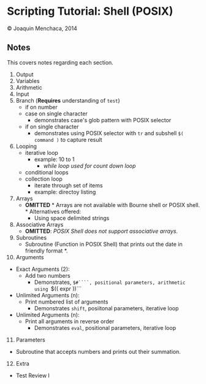# Scripting Tutorial: Shell (POSIX)

© Joaquin Menchaca, 2014

## Notes 

This covers notes regarding each section.

1. Output
2. Variables
3. Arithmetic
4. Input
5. Branch (**Requires** understanding of ```test```)
   * if on number
   * case on single character
     * demonstrates case's glob pattern with POSIX selector
   * if on single character
     * demonstrates using POSIX selector with ```tr``` and subshell ```$( command )``` to capture result
6. Looping
   * iterative loop 
      * example: 10 to 1
        * *while loop used for count down loop* 
   * conditional loops
   * collection loop
      * iterate through set of items 
      * example: directoy listing
7. Arrays
   * **OMITTED** * Arrays are not available with Bourne shell or POSIX shell. * Alternatives offered:
     * Using space delimited strings
8. Associative Arrays
   * **OMITTED**: *POSIX Shell does not support associative arrays.*
9. Subroutines
   * Subroutine (Function in POSIX Shell) that prints out the date in friendly format *.
10. Arguments
   * Exact Arguments (2):
     * Add two numbers
       * Demonstrates, ```$#````, positional parameters, arithmetic using ```$(( expr ))``` 
   * Unlimited Arguments (n):
     * Print numbered list of arguments
       * Demonstrates ```shift```, posiitonal parameters, iterative loop  
   * Unlimited Arguments (n): 
     * Print all arguments in reverse order
       * Demonstrates ```eval```, positional parameters, iterative loop
11. Parameters
   * Subroutine that accepts numbers and prints out their summation.
12. Extra
   * Test Review I

